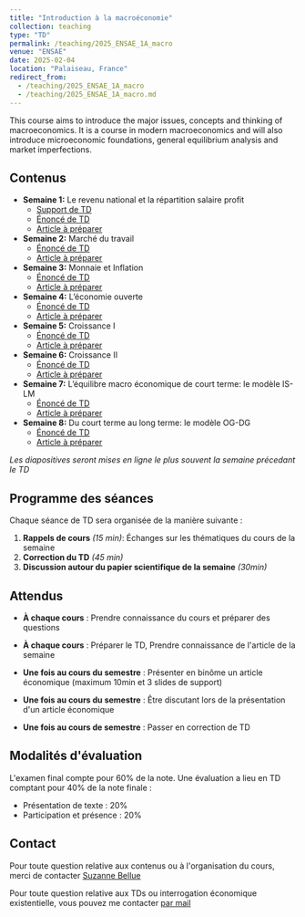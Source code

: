 ```yaml
---
title: "Introduction à la macroéconomie"
collection: teaching
type: "TD"
permalink: /teaching/2025_ENSAE_1A_macro
venue: "ENSAE"
date: 2025-02-04
location: "Palaiseau, France"
redirect_from: 
  - /teaching/2025_ENSAE_1A_macro
  - /teaching/2025_ENSAE_1A_macro.md
---
```


This course aims to introduce the major issues, concepts and thinking of macroeconomics. It is a course in modern macroeconomics and will also introduce microeconomic foundations, general equilibrium analysis and market imperfections.

## Contenus

- **Semaine 1:** Le revenu national et la répartition salaire profit
  - [Support de TD](/files/teaching_contents/2025_ENSAE_1A_macro/250204_TD_ENSAE_macro_01_slides.html)
  - [Énoncé de TD]()
  - [Article à préparer]()
- **Semaine 2:** Marché du travail
  - [Énoncé de TD]()
  - [Article à préparer]()
- **Semaine 3:** Monnaie et Inflation
  - [Énoncé de TD]()
  - [Article à préparer]()
- **Semaine 4:** L’économie ouverte
  - [Énoncé de TD]()
  - [Article à préparer]()
- **Semaine 5:** Croissance I
    - [Énoncé de TD]()
    - [Article à préparer]()
- **Semaine 6:** Croissance II
    - [Énoncé de TD]()
    - [Article à préparer]()
- **Semaine 7:** L’équilibre macro économique de court terme: le modèle IS-LM
    - [Énoncé de TD]()
    - [Article à préparer]()
- **Semaine 8:** Du court terme au long terme: le modèle OG-DG
    - [Énoncé de TD]()
    - [Article à préparer]()

*Les diapositives seront mises en ligne le plus souvent la semaine précedant le TD*

## Programme des séances

 Chaque séance de TD sera organisée de la manière suivante :
1. **Rappels de cours** *(15 min)*: Échanges sur les thématiques du cours de la semaine
2. **Correction du TD** *(45 min)*
3. **Discussion autour du papier scientifique de la semaine** *(30min)*

## Attendus 

- **À chaque cours** : Prendre connaissance du cours et préparer des questions
- **À chaque cours** : Préparer le TD, Prendre connaissance de l'article de la semaine

- **Une fois au cours du semestre** : Présenter en binôme un article économique (maximum 10min et 3 slides de support)
- **Une fois au cours du semestre** : Être discutant lors de la présentation d'un article économique
- **Une fois au cours de semestre** : Passer en correction de TD

## Modalités d'évaluation

L'examen final compte pour 60% de la note. Une évaluation a lieu en TD comptant pour 40% de la note finale :
- Présentation de texte : 20%
- Participation et présence : 20%


## Contact

Pour toute question relative aux contenus ou à l'organisation du cours, merci de contacter [Suzanne Bellue](https://suzannebellue.github.io)

Pour toute question relative aux TDs ou interrogation économique existentielle, vous pouvez me contacter [par mail](mailto:kilian.rouge@agroparistech.fr)